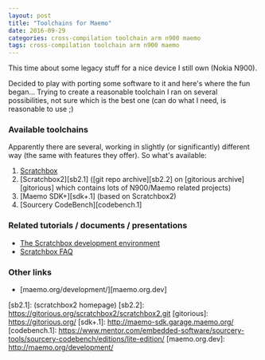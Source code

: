 ```yaml
---
layout: post
title: "Toolchains for Maemo"
date: 2016-09-29
categories: cross-compilation toolchain arm n900 maemo
tags: cross-compilation toolchain arm n900 maemo
---
```

This time about some legacy stuff for a nice device I still own (Nokia N900).

Decided to play with porting some software to it and here's where the fun began...
Trying to create a reasonable toolchain I ran on several possibilities, not sure
which is the best one (can do what I need, is reasonable to use ;)

### Available toolchains
Apparently there are several, working in slightly (or significantly) different way
(the same with features they offer). So what's available:

1. [Scratchbox][sb.1]
2. [Scratchbox2][sb2.1] ([git repo archive][sb2.2]
on [gitorious archive][gitorious] which contains lots of N900/Maemo related projects)
3. [Maemo SDK+][sdk+.1] (based on Scratchbox2)
4. [Sourcery CodeBench][codebench.1]

### Related tutorials / documents / presentations
- [The Scratchbox development environment][sb.doc.1]
- [Scratchbox FAQ][sb.faq]

### Other links
- [maemo.org/development/][maemo.org.dev]


[sb.1]:          http://scratchbox.org/
[sb.faq]:        http://scratchbox.org/faq/
[sb.doc.1]:      http://free-electrons.com/docs/scratchbox/
[sb2.1]:         (scratchbox2 homepage)
[sb2.2]:         https://gitorious.org/scratchbox2/scratchbox2.git
[gitorious]:     https://gitorious.org/
[sdk+.1]:        http://maemo-sdk.garage.maemo.org/
[codebench.1]:   https://www.mentor.com/embedded-software/sourcery-tools/sourcery-codebench/editions/lite-edition/
[maemo.org.dev]: http://maemo.org/development/

